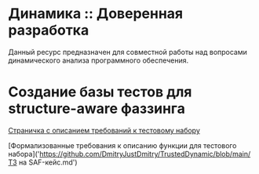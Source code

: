 # Динамика :: Доверенная разработка

Данный ресурс предназначен для совместной работы над вопросами динамического анализа программного обеспечения.

# Создание базы тестов для structure-aware фаззинга

[Страничка с описанием требований к тестовому набору](https://github.com/ispras/TrustedDynamic/wiki)

[Формализованные требования к описанию функции для тестового набора]('https://github.com/DmitryJustDmitry/TrustedDynamic/blob/main/ТЗ на SAF-кейс.md')
